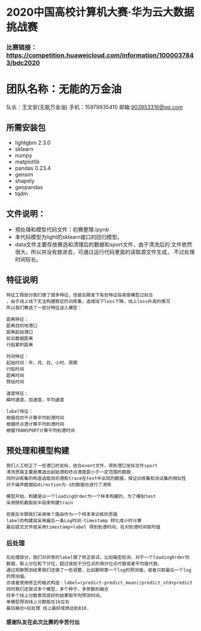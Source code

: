 # 2020中国高校计算机大赛·华为云大数据挑战赛
### 比赛链接：https://competition.huaweicloud.com/information/1000037843/bdc2020

# 团队名称：无能的万金油
队长：王文安(无能万金油)
手机：15979935410
邮箱:903953316@qq.com
## 所需安装包
- lightgbm                     2.3.0
- sklearn
- numpy
- matplotlib
- pandas                        0.23.4
- gensim
- shapely
- geopandas
- tqdm

## 文件说明：
- 预处理和模型代码文件：初赛整理.ipynb
- 本代码模型为light的sklearn接口的回归模型。
- data文件主要存放赛选和清理后的数据和sport文件，由于清洗后的
文件依然很大，所以并没有放进去，可通过运行代码里面的读取源文件生成，
不过处理时间较长。
## 特征说明
```text
特征工程部分我们做了很多特征，但是后期发下有些特征容易使模型过拟合
，由于线上线下无法构建稳定的训练集，造成线下loss下降，线上loss升高的情况
所以我们赛选了一部分特征送入模型：

距离特征：
距离目的地港口
距离起始港口
前后数据距离
行船累积距离

时间特征：
起始时间：年、月、日、小时、周期
行船时间
距离时间
预估时间

速度特征：
瞬时速度，加速度，平均速度

label特征：
根据目的干计算平均到港时间
根据终点港计算平均到港时间
根据TRANSPORT计算平均到港时间
```
## 预处理和模型构建
```buildoutcfg
我们人工校正了一些港口的坐标，结合event文件，得到港口坐标文件sport
清洗思路主要是赛选出起始港和终点港差距小于一定范围的数据
同时训练集的构造选取目的港和trace在test中出现的数据，保证训练集和测试集的相似性
对于噪声数据如direction为-1的数据也进行了清除

模型开始，构建是以一个loadingOrder为一个样本构建的，为了模拟test
采用随机截取前半段来构建train

但是后半期我们采用单个路由作为一个样本来训练的思路
label的构建就采用最后一条Log时间-timestamp 转化成小时计算
最后提交文件就采用timestamp+label 得到到港时间，在对到港时间取均值
```
### 后处理
```buildoutcfg
后处理部分，我们对异常的label做了校正尝试，比如箱型检测，对于一个loadingOrder的
数据，取上分位和下分位，超过或低于分位点的用分位点代替或者平均值代替。
通过观察预测结果我们还做了一些调整，比如删除第一个log的预测值，或者只取最后一个log的预测值。
亦或者使用修正的格式构造：label=(predict-predict_mean)/predict_std+predict
同时我们还尝试多个模型，多个种子，多参数的融合
将多个线上分数表现良好的结果取平均预测时间。
单模型预测线上分数能在1k左右
最后融合+后处理 线上最好成绩达到810.
```
#### 感谢队友在此次比赛的辛苦付出


